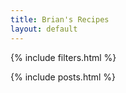 ```yaml
---
title: Brian's Recipes
layout: default
---
```


{% include filters.html %}

{% include posts.html %}
